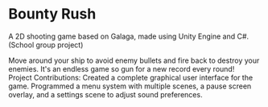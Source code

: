 # Bounty Rush
A 2D shooting game based on Galaga, made using Unity Engine and C#. (School group project)

Move around your ship to avoid enemy bullets and fire back to destroy your enemies. It's an endless game so gun for a new record every round!  
Project Contributions: Created a complete graphical user interface for the game. Programmed a menu system with multiple scenes, a pause screen overlay, and a settings scene to adjust sound preferences.
